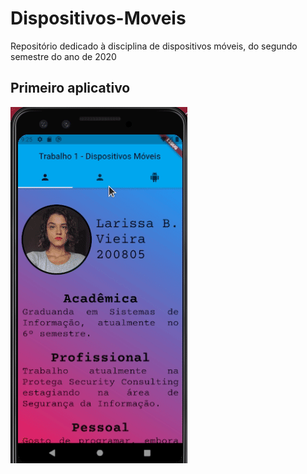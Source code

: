 # Dispositivos-Moveis
Repositório dedicado à disciplina de dispositivos móveis, do segundo semestre do ano de 2020

## Primeiro aplicativo

![](primeiro_app.gif)
